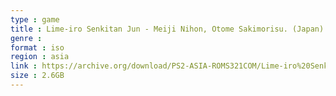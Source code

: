 ```yaml
---
type : game
title : Lime-iro Senkitan Jun - Meiji Nihon, Otome Sakimorisu. (Japan)
genre : 
format : iso
region : asia
link : https://archive.org/download/PS2-ASIA-ROMS321COM/Lime-iro%20Senkitan%20Jun%20-%20Meiji%20Nihon%2C%20Otome%20Sakimorisu.%20%28Japan%29.7z
size : 2.6GB
---
```

